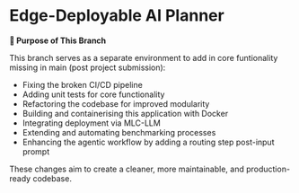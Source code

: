 # Edge-Deployable AI Planner

**📌 Purpose of This Branch**

This branch serves as a separate environment to add in core funtionality missing in main (post project submission):

- Fixing the broken CI/CD pipeline  
- Adding unit tests for core functionality  
- Refactoring the codebase for improved modularity  
- Building and containerising this application with Docker  
- Integrating deployment via MLC-LLM  
- Extending and automating benchmarking processes  
- Enhancing the agentic workflow by adding a routing step post-input prompt  

These changes aim to create a cleaner, more maintainable, and production-ready codebase.
